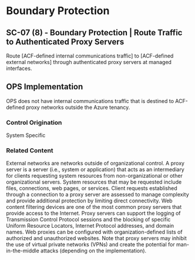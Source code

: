 # Boundary Protection
## SC-07 (8) - Boundary Protection | Route Traffic to Authenticated Proxy Servers

Route [ACF-defined internal communications traffic] to [ACF-defined external networks] through authenticated proxy servers at managed interfaces.

## OPS Implementation

OPS does not have internal communications traffic that is destined to ACF-defined proxy networks outside the Azure tenancy.

### Control Origination

System Specific

### Related Content

External networks are networks outside of organizational control. A proxy server is a server (i.e., system or application) that acts as an intermediary for clients requesting system resources from non-organizational or other organizational servers. System resources that may be requested include files, connections, web pages, or services. Client requests established through a connection to a proxy server are assessed to manage complexity and provide additional protection by limiting direct connectivity. Web content filtering devices are one of the most common proxy servers that provide access to the Internet. Proxy servers can support the logging of Transmission Control Protocol sessions and the blocking of specific Uniform Resource Locators, Internet Protocol addresses, and domain names. Web proxies can be configured with organization-defined lists of authorized and unauthorized websites. Note that proxy servers may inhibit the use of virtual private networks (VPNs) and create the potential for man-in-the-middle attacks (depending on the implementation).
